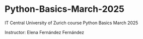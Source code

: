 # Python-Basics-March-2025
IT Central University of Zurich course Python Basics March 2025

Instructor: Elena Fernández Fernández
